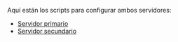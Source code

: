 Aquí están los scripts para configurar ambos servidores:
- [Servidor primario](script1.sh)
- [Servidor secundario](script2.sh)

